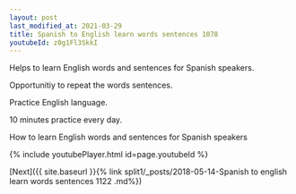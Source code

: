 ```yaml
---
layout: post
last_modified_at: 2021-03-29
title: Spanish to English learn words sentences 1078 
youtubeId: z0g1Fl3SkkI
---
```

 
 
Helps to learn English words and sentences for Spanish speakers.

Opportunitiy to repeat the words sentences. 

Practice English language. 
 
10 minutes practice every day. 
 
How to learn English words and sentences for Spanish speakers 
 
{% include youtubePlayer.html id=page.youtubeId %}
 
 
[Next]({{ site.baseurl }}{% link  split1/_posts/2018-05-14-Spanish to english learn words sentences 1122 .md%})
 
